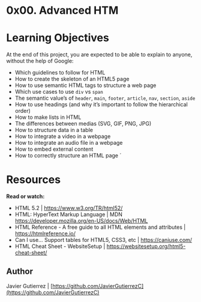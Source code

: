 # 0x00. Advanced HTM

# Learning Objectives
At the end of this project, you are expected to be able to explain to anyone, without the help of Google:

* Which guidelines to follow for HTML
* How to create the skeleton of an HTML5 page
* How to use semantic HTML tags to structure a web page
* Which use cases to use ```div``` vs ```span```
* The semantic value’s of ```header```, ```main```, ```footer```, ```article```, ```nav```, ```section```, ```aside```
* How to use headings (and why it’s important to follow the hierarchical order)
* How to make lists in HTML
* The differences between medias (SVG, GIF, PNG, JPG)
* How to structure data in a table
* How to integrate a video in a webpage
* How to integrate an audio file in a webpage
* How to embed external content
* How to correctly structure an HTML page
´
# Resources
**Read or watch:**

* HTML 5.2 | https://www.w3.org/TR/html52/
* HTML: HyperText Markup Language | MDN https://developer.mozilla.org/en-US/docs/Web/HTML
* HTML Reference - A free guide to all HTML elements and attributes | https://htmlreference.io/
* Can I use… Support tables for HTML5, CSS3, etc | https://caniuse.com/
* HTML Cheat Sheet - WebsiteSetup | https://websitesetup.org/html5-cheat-sheet/


## Author

Javier Gutierrez  | [https://github.com/JavierGutierrezC](https://github.com/JavierGutierrezC)